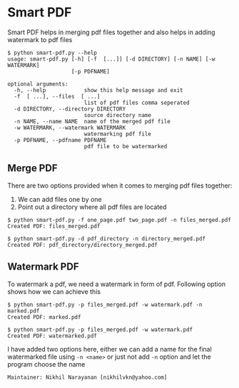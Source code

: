 # Smart PDF

Smart PDF helps in merging pdf files together and also helps in adding watermark to pdf files

```
$ python smart-pdf.py --help
usage: smart-pdf.py [-h] [-f  [...]] [-d DIRECTORY] [-n NAME] [-w WATERMARK]
                    [-p PDFNAME]

optional arguments:
  -h, --help            show this help message and exit
  -f  [ ...], --files  [ ...]
                        list of pdf files comma seperated
  -d DIRECTORY, --directory DIRECTORY
                        source directory name
  -n NAME, --name NAME  name of the merged pdf file
  -w WATERMARK, --watermark WATERMARK
                        watermarking pdf file
  -p PDFNAME, --pdfname PDFNAME
                        pdf file to be watermarked
```

## Merge PDF
There are two options provided when it comes to merging pdf files together:
1) We can add files one by one 
2) Point out a directory where all pdf files are located

```
$ python smart-pdf.py -f one_page.pdf two_page.pdf -n files_merged.pdf
Created PDF: files_merged.pdf
```
```
$ python smart-pdf.py -d pdf_directory -n directory_merged.pdf
Created PDF: pdf_directory/directory_merged.pdf
```

## Watermark PDF
To watermark a pdf, we need a watermark in form of pdf. Following option shows how we can achieve this
```
$ python smart-pdf.py -p files_merged.pdf -w watermark.pdf -n marked.pdf
Created PDF: marked.pdf
```
```
$ python smart-pdf.py -p files_merged.pdf -w watermark.pdf
Created PDF: watermarked.pdf
```
I have added two options here, either we can add a name for the final watermarked file using `-n <name>` or just not add
`-n` option and let the program choose the name


```
Maintainer: Nikhil Narayanan [nikhilvkn@yahoo.com]
```
